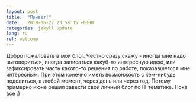 ```yaml
---
layout: post
title:  "Привет!"
date:   2019-06-27 23:59:35 +0300
categories: jekyll update
lang: ru
ref: welcome
---
```


Добро пожаловать в мой блог. Честно сразу скажу - иногда мне надо выговориться, иногда записаться какуб-то интересную идею,
или зафиксировать часть какого-то решения по работе, показавшегося мне интересным. При этом конечно иметь возмонжость с 
кем-нибудь поделиться, в любой момент, через день или через год. Потому примерно июне решил завести свой личный блог по IT
тематике. Пока все :)